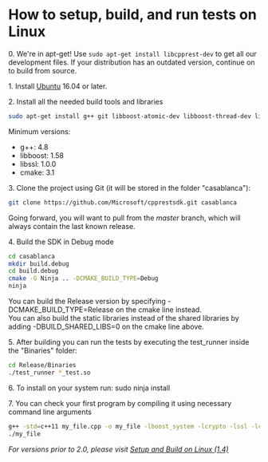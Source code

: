 # How to setup, build, and run tests on Linux

0\. We're in apt-get! Use `sudo apt-get install libcpprest-dev` to get all our development files. If your distribution has an outdated version, continue on to build from source.

1\. Install [Ubuntu](http://www.ubuntu.com/download) 16.04 or later.  

2\. Install all the needed build tools and libraries  

```bash
sudo apt-get install g++ git libboost-atomic-dev libboost-thread-dev libboost-system-dev libboost-date-time-dev libboost-regex-dev libboost-filesystem-dev libboost-random-dev libboost-chrono-dev libboost-serialization-dev libwebsocketpp-dev openssl libssl-dev ninja-build
```

Minimum versions:
- g++: 4.8
- libboost: 1.58
- libssl: 1.0.0
- cmake: 3.1

3\. Clone the project using Git (it will be stored in the folder "casablanca"):  

```bash
git clone https://github.com/Microsoft/cpprestsdk.git casablanca
```

Going forward, you will want to pull from the _master_ branch, which will always contain the last known release.  

4\. Build the SDK in Debug mode

```bash
cd casablanca
mkdir build.debug
cd build.debug
cmake -G Ninja .. -DCMAKE_BUILD_TYPE=Debug
ninja
```

You can build the Release version by specifying -DCMAKE_BUILD_TYPE=Release on the cmake line instead.  
You can also build the static libraries instead of the shared libraries by adding -DBUILD_SHARED_LIBS=0 on the cmake line above.

5\. After building you can run the tests by executing the test_runner inside the "Binaries" folder:  

```bash
cd Release/Binaries
./test_runner *_test.so
```

6\. To install on your system run: sudo ninja install

7\. You can check your first program by compiling it using necessary command line arguments 
```bash
g++ -std=c++11 my_file.cpp -o my_file -lboost_system -lcrypto -lssl -lcpprest
./my_file
```
_For versions prior to 2.0, please visit [Setup and Build on Linux (1.4)](https://casablanca.codeplex.com/wikipage?title=Setup%20and%20Build%20on%20Linux%20%281.4%29&referringTitle=Setup%20and%20Build%20on%20Linux)_